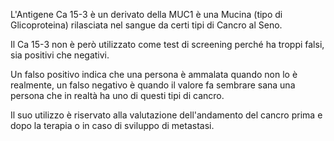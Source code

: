 ﻿L'Antigene Ca 15-3 è un derivato della MUC1 è una Mucina (tipo di Glicoproteina) rilasciata nel sangue da certi tipi di Cancro al Seno.

Il Ca 15-3 non è però utilizzato come test di screening perché ha troppi falsi, sia positivi che negativi. 

Un falso positivo indica che una persona è ammalata quando non lo è realmente, un falso negativo è quando il valore fa sembrare sana una persona che in realtà ha uno di questi tipi di cancro. 

Il suo utilizzo è riservato alla valutazione dell'andamento del cancro prima e dopo la terapia o in caso di sviluppo di metastasi.
